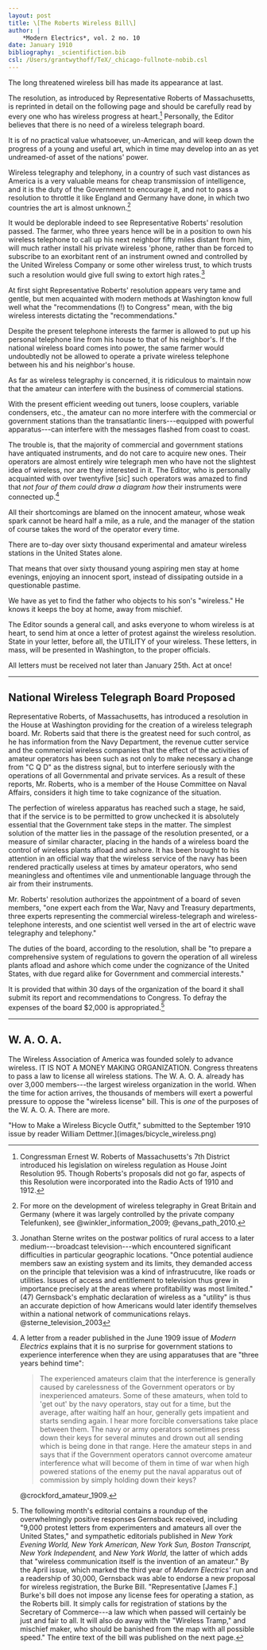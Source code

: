 ```yaml
---
layout: post
title: \[The Roberts Wireless Bill\]
author: |
    *Modern Electrics*, vol. 2 no. 10
date: January 1910
bibliography: _scientifiction.bib
csl: /Users/grantwythoff/TeX/_chicago-fullnote-nobib.csl
---
```


The long threatened wireless bill has made its appearance at last.

The resolution, as introduced by Representative Roberts of Massachusetts, is reprinted in detail on the following page and should be carefully read by every one who has wireless progress at heart.[^rep]  Personally, the Editor believes that there is no need of a wireless telegraph board.

It is of no practical value whatsoever, un-American, and will keep down the progress of a young and useful art, which in time may develop into an as yet undreamed-of asset of the nations' power.

Wireless telegraphy and telephony, in a country of such vast distances as America is a very valuable means for cheap transmission of intelligence, and it is the duty of the Government to encourage it, and not to pass a resolution to throttle it like England and Germany have done, in which two countries the art is almost unknown.[^eurp]

It would be deplorable indeed to see Representative Roberts' resolution passed.  The farmer, who three years hence will be in a position to own his wireless telephone to call up his next neighbor fifty miles distant from him, will much rather install his private wireless 'phone, rather than be forced to subscribe to an exorbitant rent of an instrument owned and controlled by the United Wireless Company or some other wireless trust, to which trusts such a resolution would give full swing to extort high rates.[^pol]

At first sight Representative Roberts' resolution appears very tame and gentle, but men acquainted with modern methods at Washington know full well what the "recommendations (!) to Congress" mean, with the big wireless interests dictating the "recommendations."

Despite the present telephone interests the farmer is allowed to put up his personal telephone line from his house to that of his neighbor's.  If the national wireless board comes into power, the same farmer would undoubtedly not be allowed to operate a private wireless telephone between his and his neighbor's house.

As far as wireless telegraphy is concerned, it is ridiculous to maintain now that the amateur can interfere with the business of commercial stations.

With the present efficient weeding out tuners, loose couplers, variable condensers, etc., the amateur can no more interfere with the commercial or government stations than the transatlantic liners---equipped with powerful apparatus---can interfere with the messages flashed from coast to coast.

The trouble is, that the majority of commercial and government stations have antiquated instruments, and do not care to acquire new ones.  Their operators are almost entirely wire telegraph men who have not the slightest idea of wireless, nor are they interested in it.  The Editor, who is personally acquainted with over twentyfive [sic] such operators was amazed to find that *not four of them could draw a diagram how* their instruments were connected up.[^idi]

All their shortcomings are blamed on the innocent amateur, whose weak spark cannot be heard half a mile, as a rule, and the manager of the station of course takes the word of the operator every time.

There are to-day over sixty thousand experimental and amateur wireless stations in the United States alone.

That means that over sixty thousand young aspiring men stay at home evenings, enjoying an innocent sport, instead of dissipating outside in a questionable pastime.

We have as yet to find the father who objects to his son's "wireless."  He knows it keeps the boy at home, away from mischief.

The Editor sounds a general call, and asks everyone to whom wireless is at heart, to send him at once a letter of protest against the wireless resolution.  State in your letter, before all, the UTILITY of your wireless.  These letters, in mass, will be presented in Washington, to the proper officials.

All letters must be received not later than January 25th.  Act at once!

* * * * * * * * 

## National Wireless Telegraph Board Proposed

Representative Roberts, of Massachusetts, has introduced a resolution in the House at Washington providing for the creation of a wireless telegraph board.  Mr. Roberts said that there is the greatest need for such control, as he has information from the Navy Department, the revenue cutter service and the commercial wireless companies that the effect of the activities of amateur operators has been such as not only to make necessary a change from "C Q D" as the distress signal, but to interfere seriously with the operations of all Governmental and private services.  As a result of these reports, Mr. Roberts, who is a member of the House Committee on Naval Affairs, considers it high time to take cognizance of the situation.

The perfection of wireless apparatus has reached such a stage, he said, that if the service is to be permitted to grow unchecked it is absolutely essential that the Government take steps in the matter.  The simplest solution of the matter lies in the passage of the resolution presented, or a measure of similar character, placing in the hands of a wireless board the control of wireless plants afload and ashore.  It has been brought to his attention in an official way that the wireless service of the navy has been rendered practically useless at times by amateur operators, who send meaningless and oftentimes vile and unmentionable language through the air from their instruments.

Mr. Roberts' resolution authorizes the appointment of a board of seven members, "one expert each from the War, Navy and Treasury departments, three experts representing the commercial wireless-telegraph and wireless-telephone interests, and one scientist well versed in the art of electric wave telegraphy and telephony."

The duties of the board, according to the resolution, shall be "to prepare a comprehensive system of regulations to govern the operation of all wireless plants afload and ashore which come under the cognizance of the United States, with due regard alike for Government and commercial interests."

It is provided that within 30 days of the organization of the board it shall submit its report and recommendations to Congress.  To defray the expenses of the board $2,000 is appropriated.[^nxt]

* * * * * * * * 

## W. A. O. A.

The Wireless Association of America was founded solely to advance wireless.  IT IS NOT A MONEY MAKING ORGANIZATION.  Congress threatens to pass a law to license all wireless stations.  The W. A. O. A. already has over 3,000 members---the largest wireless  organization in the world.  When the time for action arrives, the thousands of members will exert a powerful pressure to oppose the "wireless license" bill.  This is *one* of the purposes of the W. A. O. A.  There are more.

"How to Make a Wireless Bicycle Outfit," submitted to the September 1910 issue by reader William Dettmer.](images/bicycle_wireless.png)

[^rep]: Congressman Ernest W. Roberts of Massachusetts's 7th District introduced his legislation on wireless regulation as House Joint Resolution 95.  Though Roberts's proposals did not go far, aspects of this Resolution were incorporated into the Radio Acts of 1910 and 1912.

[^eurp]: For more on the development of wireless telegraphy in Great Britain and Germany (where it was largely controlled by the private company Telefunken), see @winkler_information_2009; @evans_path_2010.

[^pol]: Jonathan Sterne writes on the postwar politics of rural access to a later medium---broadcast television---which encountered significant difficulties in particular geographic locations.  "Once potential audience members saw an existing system and its limits, they demanded access on the principle that television was a kind of infrastrucutre, like roads or utilities.  Issues of access and entitlement to television thus grew in importance precisely at the areas where profitability was most limited." (47)  Gernsback's emphatic declaration of wireless as a "utility" is thus an accurate depiction of how Americans would later identify themselves within a national network of communications relays.  @sterne_television_2003

[^nxt]:  The following month's editorial contains a roundup of the overwhelmingly positive responses Gernsback received, including "9,000 protest letters from experimenters and amateurs all over the United States," and sympathetic editorials published in *New York Evening World, New York American, New York Sun, Boston Transcript, New York Independent,* and *New York World,* the latter of which adds that "wireless communication itself is the invention of an amateur."  By the April issue, which marked the third year of *Modern Electrics'* run and a readership of 30,000, Gernsback was able to endorse a new proposal for wireless registration, the Burke Bill.  "Representative [James F.] Burke's bill does not impose any license fees for operating a station, as the Roberts bill.  It simply calls for registration of stations by the Secretary of Commerce---a law which when passed will certainly be just and fair to all.  It will also do away with the "Wireless Tramp," and mischief maker, who should be banished from the map with all possible speed."  The entire text of the bill was published on the next page.

[^idi]: A letter from a reader published in the June 1909 issue of *Modern Electrics* explains that it is no surprise for government stations to experience interference when they are using apparatuses that are "three years behind time":

    > The experienced amateurs claim that the interference is generally caused by carelessness of the Government operators or by inexperienced amateurs.  Some of these amateurs, when told to 'get out' by the navy operators, stay out for a time, but the average, after waiting half an hour, generally gets impatient and starts sending again.  I hear more forcible conversations take place between them.  The navy or army operators sometimes press down their keys for several minutes and drown out all sending which is being done in that range.  Here the amateur steps in and says that if the Government operators cannot overcome amateur interference what will become of them in time of war when high powered stations of the enemy put the naval apparatus out of commission by simply holding down their keys?

    @crockford_amateur_1909.